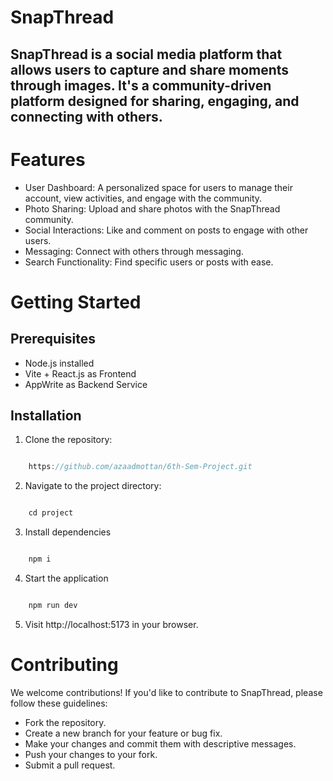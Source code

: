 # SnapThread

## SnapThread is a social media platform that allows users to capture and share moments through images. It's a community-driven platform designed for sharing, engaging, and connecting with others.

# Features

- User Dashboard: A personalized space for users to manage their account, view activities, and engage with the community.
- Photo Sharing: Upload and share photos with the SnapThread community.
- Social Interactions: Like and comment on posts to engage with other users.
- Messaging: Connect with others through messaging.
- Search Functionality: Find specific users or posts with ease.

# Getting Started

## Prerequisites
- Node.js installed
- Vite + React.js as Frontend
- AppWrite as Backend Service

## Installation

1. Clone the repository:

```javascript

    https://github.com/azaadmottan/6th-Sem-Project.git

```

2. Navigate to the project directory:

```javascript

    cd project

```

3. Install dependencies

```javascript

    npm i

```
4. Start the application

```javascript

    npm run dev

```

5. Visit http://localhost:5173 in your browser. 

# Contributing
We welcome contributions! If you'd like to contribute to SnapThread, please follow these guidelines:

- Fork the repository.
- Create a new branch for your feature or bug fix.
- Make your changes and commit them with descriptive messages.
- Push your changes to your fork.
- Submit a pull request.